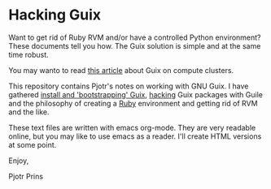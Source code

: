 # Hacking Guix

Want to get rid of Ruby RVM and/or have a controlled Python
environment?  These documents tell you how. The Guix solution is
simple and at the same time robust.

You may wanto to read [this
article](http://elephly.net/posts/2015-04-17-gnu-guix.html) about Guix
on compute clusters.

This repository contains Pjotr's notes on working with GNU Guix. I
have gathered [install and 'bootstrapping'
Guix](https://github.com/pjotrp/guix-notes/blob/master/INSTALL),
[hacking](https://github.com/pjotrp/guix-notes/blob/master/HACKING)
Guix packages with Guile and the philosophy of creating a
[Ruby](https://github.com/pjotrp/guix-notes/blob/master/RUBY)
environment and getting rid of RVM and the like.

These text files are written with emacs org-mode. They are very
readable online, but you may like to use emacs as a reader. I'll
create HTML versions at some point.

Enjoy,

Pjotr Prins
